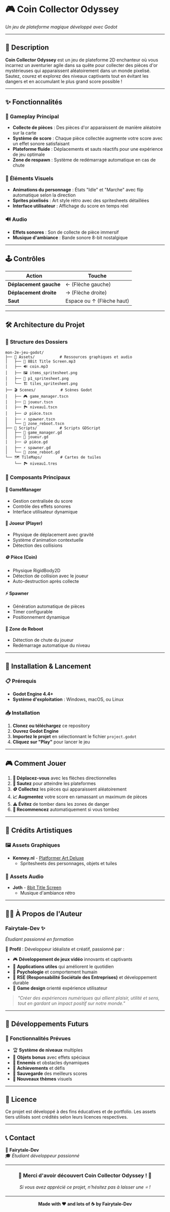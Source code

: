 # 🎮 **Coin Collector Odyssey** 
*Un jeu de plateforme magique développé avec Godot*

---

## 🌟 **Description**

**Coin Collector Odyssey** est un jeu de plateforme 2D enchanteur où vous incarnez un aventurier agile dans sa quête pour collecter des pièces d'or mystérieuses qui apparaissent aléatoirement dans un monde pixelisé. Sautez, courez et explorez des niveaux captivants tout en évitant les dangers et en accumulant le plus grand score possible !

---

## ✨ **Fonctionnalités**

### 🎯 **Gameplay Principal**
- **Collecte de pièces** : Des pièces d'or apparaissent de manière aléatoire sur la carte
- **Système de score** : Chaque pièce collectée augmente votre score avec un effet sonore satisfaisant
- **Plateforme fluide** : Déplacements et sauts réactifs pour une expérience de jeu optimale
- **Zone de respawn** : Système de redémarrage automatique en cas de chute

### 🎨 **Éléments Visuels**
- **Animations du personnage** : États "Idle" et "Marche" avec flip automatique selon la direction
- **Sprites pixelisés** : Art style rétro avec des spritesheets détaillées
- **Interface utilisateur** : Affichage du score en temps réel

### 🔊 **Audio**
- **Effets sonores** : Son de collecte de pièce immersif
- **Musique d'ambiance** : Bande sonore 8-bit nostalgique

---

## 🕹️ **Contrôles**

| Action | Touche |
|--------|--------|
| **Déplacement gauche** | ← (Flèche gauche) |
| **Déplacement droite** | → (Flèche droite) |
| **Saut** | Espace ou ↑ (Flèche haut) |

---

## 🛠️ **Architecture du Projet**

### 📁 **Structure des Dossiers**
```
mon-2e-jeu-godot/
├── 🎨 Assets/           # Ressources graphiques et audio
│   ├── 🎵 8Bit Title Screen.mp3
│   ├── 🔊 coin.mp3
│   ├── 🖼️ items_spritesheet.png
│   ├── 👤 p1_spritesheet.png
│   └── 🏗️ tiles_spritesheet.png
├── 🎬 Scenes/           # Scènes Godot
│   ├── 🎮 game_manager.tscn
│   ├── 👤 joueur.tscn
│   ├── 🏞️ niveau1.tscn
│   ├── 🪙 pièce.tscn
│   ├── ⚡ spawner.tscn
│   └── 🔄 zone_reboot.tscn
├── 📜 Scripts/          # Scripts GDScript
│   ├── 🎯 game_manager.gd
│   ├── 👤 joueur.gd
│   ├── 🪙 pièce.gd
│   ├── ⚡ spawner.gd
│   └── 🔄 zone_reboot.gd
└── 🗺️ TileMaps/        # Cartes de tuiles
    └── 🏞️ niveau1.tres
```

### 🧩 **Composants Principaux**

#### 🎯 **GameManager**
- Gestion centralisée du score
- Contrôle des effets sonores
- Interface utilisateur dynamique

#### 👤 **Joueur (Player)**
- Physique de déplacement avec gravité
- Système d'animation contextuelle
- Détection des collisions

#### 🪙 **Pièce (Coin)**
- Physique RigidBody2D
- Détection de collision avec le joueur
- Auto-destruction après collecte

#### ⚡ **Spawner**
- Génération automatique de pièces
- Timer configurable
- Positionnement dynamique

#### 🔄 **Zone de Reboot**
- Détection de chute du joueur
- Redémarrage automatique du niveau

---

## 🚀 **Installation & Lancement**

### 📋 **Prérequis**
- **Godot Engine 4.4+** 
- **Système d'exploitation** : Windows, macOS, ou Linux

### 📥 **Installation**
1. **Clonez ou téléchargez** ce repository
2. **Ouvrez Godot Engine**
3. **Importez le projet** en sélectionnant le fichier `project.godot`
4. **Cliquez sur "Play"** pour lancer le jeu

---

## 🎮 **Comment Jouer**

1. **🏃 Déplacez-vous** avec les flèches directionnelles
2. **🦘 Sautez** pour atteindre les plateformes
3. **🪙 Collectez** les pièces qui apparaissent aléatoirement
4. **📈 Augmentez** votre score en ramassant un maximum de pièces
5. **⚠️ Évitez** de tomber dans les zones de danger
6. **🔄 Recommencez** automatiquement si vous tombez

---

## 🎨 **Crédits Artistiques**

### 🖼️ **Assets Graphiques**
- **Kenney.nl** - [Platformer Art Deluxe](https://opengameart.org/content/platformer-art-deluxe)
  - Spritesheets des personnages, objets et tuiles

### 🎵 **Assets Audio**
- **Joth** - [8bit Title Screen](https://opengameart.org/content/8bit-title-screen)
  - Musique d'ambiance rétro

---

## 👨‍💻 **À Propos de l'Auteur**

### **Fairytale-Dev** ✨
*Étudiant passionné en formation*

🌟 **Profil** : Développeur idéaliste et créatif, passionné par :
- 🎮 **Développement de jeux vidéo** innovants et captivants
- 📱 **Applications utiles** qui améliorent le quotidien
- 🧠 **Psychologie** et comportement humain
- 🌱 **RSE (Responsabilité Sociétale des Entreprises)** et développement durable
- 🎯 **Game design** orienté expérience utilisateur

> *"Créer des expériences numériques qui allient plaisir, utilité et sens, tout en gardant un impact positif sur notre monde."*

---

## 🔮 **Développements Futurs**

### 🚧 **Fonctionnalités Prévues**
- 🏆 **Système de niveaux** multiples
- 💎 **Objets bonus** avec effets spéciaux
- 👹 **Ennemis** et obstacles dynamiques
- 🎯 **Achievements** et défis
- 💾 **Sauvegarde** des meilleurs scores
- 🎨 **Nouveaux thèmes** visuels

---

## 📜 **Licence**

Ce projet est développé à des fins éducatives et de portfolio. Les assets tiers utilisés sont crédités selon leurs licences respectives.

---

## 📞 **Contact**

💌 **Fairytale-Dev**  
🎓 *Étudiant développeur passionné*

---

<div align="center">

### 🌟 **Merci d'avoir découvert Coin Collector Odyssey !** 🌟

*Si vous avez apprécié ce projet, n'hésitez pas à laisser une ⭐ !*

---

**Made with ❤️ and lots of ☕ by Fairytale-Dev**

</div>

